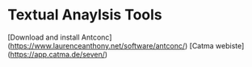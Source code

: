 # Textual Anaylsis Tools

[Download and install Antconc] (https://www.laurenceanthony.net/software/antconc/)
[Catma webiste] (https://app.catma.de/seven/)
